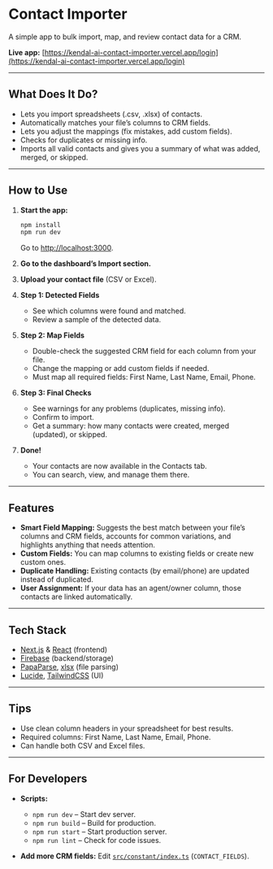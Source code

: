 # Contact Importer

A simple app to bulk import, map, and review contact data for a CRM.

**Live app:** [https://kendal-ai-contact-importer.vercel.app/login](https://kendal-ai-contact-importer.vercel.app/login)

---

## What Does It Do?

- Lets you import spreadsheets (.csv, .xlsx) of contacts.
- Automatically matches your file’s columns to CRM fields.
- Lets you adjust the mappings (fix mistakes, add custom fields).
- Checks for duplicates or missing info.
- Imports all valid contacts and gives you a summary of what was added, merged, or skipped.

---

## How to Use

1. **Start the app:**

   ```bash
   npm install
   npm run dev
   ```

   Go to [http://localhost:3000](http://localhost:3000).

2. **Go to the dashboard’s Import section.**
3. **Upload your contact file** (CSV or Excel).
4. **Step 1: Detected Fields**

   - See which columns were found and matched.
   - Review a sample of the detected data.

5. **Step 2: Map Fields**

   - Double-check the suggested CRM field for each column from your file.
   - Change the mapping or add custom fields if needed.
   - Must map all required fields: First Name, Last Name, Email, Phone.

6. **Step 3: Final Checks**

   - See warnings for any problems (duplicates, missing info).
   - Confirm to import.
   - Get a summary: how many contacts were created, merged (updated), or skipped.

7. **Done!**
   - Your contacts are now available in the Contacts tab.
   - You can search, view, and manage them there.

---

## Features

- **Smart Field Mapping:** Suggests the best match between your file’s columns and CRM fields, accounts for common variations, and highlights anything that needs attention.
- **Custom Fields:** You can map columns to existing fields or create new custom ones.
- **Duplicate Handling:** Existing contacts (by email/phone) are updated instead of duplicated.
- **User Assignment:** If your data has an agent/owner column, those contacts are linked automatically.

---

## Tech Stack

- [Next.js](https://nextjs.org/) & [React](https://react.dev/) (frontend)
- [Firebase](https://firebase.google.com/) (backend/storage)
- [PapaParse](https://www.papaparse.com/), [xlsx](https://www.npmjs.com/package/xlsx) (file parsing)
- [Lucide](https://lucide.dev/), [TailwindCSS](https://tailwindcss.com/) (UI)

---

## Tips

- Use clean column headers in your spreadsheet for best results.
- Required columns: First Name, Last Name, Email, Phone.
- Can handle both CSV and Excel files.

---

## For Developers

- **Scripts:**

  - `npm run dev` – Start dev server.
  - `npm run build` – Build for production.
  - `npm run start` – Start production server.
  - `npm run lint` – Check for code issues.

- **Add more CRM fields:** Edit [`src/constant/index.ts`](src/constant/index.ts) (`CONTACT_FIELDS`).
